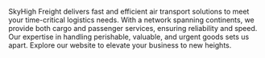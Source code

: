 SkyHigh Freight delivers fast and efficient air transport solutions to meet your time-critical logistics needs. With a network spanning continents, we provide both cargo and passenger services, ensuring reliability and speed. Our expertise in handling perishable, valuable, and urgent goods sets us apart. Explore our website to elevate your business to new heights.
